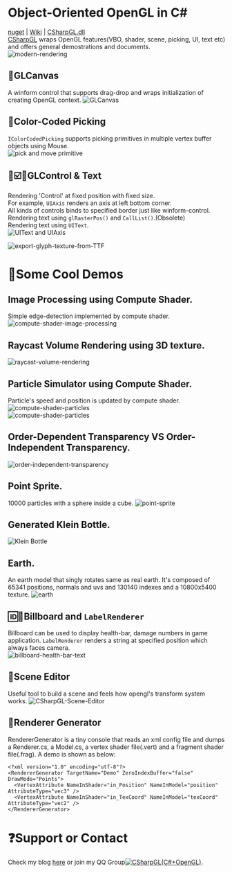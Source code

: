 # Object-Oriented OpenGL in C\#  
[nuget](https://www.nuget.org/packages/CSharpGL) | [Wiki](https://github.com/bitzhuwei/CSharpGL/wiki) | [CSharpGL.dll](https://raw.githubusercontent.com/bitzhuwei/CSharpGL/master/CSharpGL/CSharpGL.dll)  
[CSharpGL](https://github.com/bitzhuwei/CSharpGL) wraps OpenGL features(VBO, shader, scene, picking, UI, text etc) and offers general demostrations and documents.  
![modern-rendering](https://github.com/bitzhuwei/CSharpGL/blob/gh-pages/images/CSharpGL/modern-rendering.png?raw=true)
## :stars:GLCanvas
A winform control that supports drag-drop and wraps initialization of creating OpenGL context.
![GLCanvas](https://github.com/bitzhuwei/CSharpGL/blob/gh-pages/images/CSharpGL/GLCanvas.gif?raw=true)
## :pushpin:Color-Coded Picking
`IColorCodedPicking` supports picking primitives in multiple vertex buffer objects using Mouse.  
![pick and move primitive](http://images2015.cnblogs.com/blog/383191/201605/383191-20160503191610388-117673971.gif)
## :radio_button::ballot_box_with_check::white_square_button:GLControl & Text
Rendering 'Control' at fixed position with fixed size.  
For example, ``UIAxis`` renders an axis at left bottom corner.  
All kinds of controls binds to specified border just like winform-control.  
Rendering text using ``glRasterPos()`` and ``CallList()``.(Obsolete)  
Rendering text using ``UIText``.  
![UIText and UIAxis](https://github.com/bitzhuwei/CSharpGL/blob/gh-pages/images/CSharpGL/GLText-GLAxis.png?raw=true)

![export-glyph-texture-from-TTF](https://github.com/bitzhuwei/CSharpGL/blob/gh-pages/images/CSharpGL/glyph-texture.png?raw=true)
# :gem:Some Cool Demos
## Image Processing using Compute Shader.
Simple edge-detection implemented by compute shader.  
![compute-shader-image-processing](https://github.com/bitzhuwei/CSharpGL/blob/gh-pages/images/CSharpGL/compute-shader-edge-detection.gif?raw=true)
## Raycast Volume Rendering using 3D texture.
![raycast-volume-rendering](https://github.com/bitzhuwei/CSharpGL/blob/gh-pages/images/CSharpGL/raycast-volume-render.gif?raw=true)
## Particle Simulator using Compute Shader.
Particle's speed and position is updated by compute shader.  
![compute-shader-particles](https://github.com/bitzhuwei/CSharpGL/blob/gh-pages/images/CSharpGL/compute-shader-particles.gif?raw=true)  
![compute-shader-particles](https://github.com/bitzhuwei/CSharpGL/blob/gh-pages/images/CSharpGL/compute-shader-particles2.gif?raw=true)
## Order-Dependent Transparency VS Order-Independent Transparency.
![order-independent-transparency](https://github.com/bitzhuwei/CSharpGL/blob/gh-pages/images/CSharpGL/order-independent-transparency.jpg?raw=true)
## Point Sprite.
10000 particles with a sphere inside a cube.
![point-sprite](https://github.com/bitzhuwei/CSharpGL/blob/gh-pages/images/CSharpGL/point-sprite.png?raw=true)
## Generated Klein Bottle.
![Klein Bottle](https://github.com/bitzhuwei/CSharpGL/blob/gh-pages/images/CSharpGL/KleinBottle.png?raw=true)
## Earth.
An earth model that singly rotates same as real earth. It's composed of 65341 positions, normals and uvs and 130140 indexes and a 10800x5400 texture.
![earth](https://github.com/bitzhuwei/CSharpGL/blob/gh-pages/images/CSharpGL/earth.gif?raw=true)
## :id::100:Billboard and `LabelRenderer`
Billboard can be used to display health-bar, damage numbers in game application.
``LabelRenderer`` renders a string at specified position which always faces camera.  
![billboard-health-bar-text](https://github.com/bitzhuwei/CSharpGL/blob/gh-pages/images/CSharpGL/billboard-health-bar-text.png?raw=true)
## :movie_camera:Scene Editor
Useful tool to build a scene and feels how opengl's transform system works.
![CSharpGL-Scene-Editor](https://github.com/bitzhuwei/CSharpGL/blob/gh-pages/images/CSharpGL/CSharpGL-Scene-Editor.jpg?raw=true)
## :fries:Renderer Generator
RendererGenerator is a tiny console that reads an xml config file and dumps a Renderer.cs, a Model.cs, a vertex shader file(.vert) and a fragment shader file(.frag).
A demo is shown as below:
```
<?xml version="1.0" encoding="utf-8"?>
<RendererGenerator TargetName="Demo" ZeroIndexBuffer="false" DrawMode="Points">
  <VertexAttribute NameInShader="in_Position" NameInModel="position" AttributeType="vec3" />
  <VertexAttribute NameInShader="in_TexCoord" NameInModel="texCoord" AttributeType="vec2" />
</RendererGenerator>
```
# :question:Support or Contact
Check my blog [here](http://www.cnblogs.com/bitzhuwei/) or join my QQ Group<a target="_blank" href="http://shang.qq.com/wpa/qunwpa?idkey=98131e619f6da03b96ad2213a1278da4fdd05b42a58d053125ce6ba76cf991f9"><img border="0" src="http://pub.idqqimg.com/wpa/images/group.png" alt="CSharpGL(C#+OpenGL)" title="CSharpGL(C#+OpenGL)"></a>.
